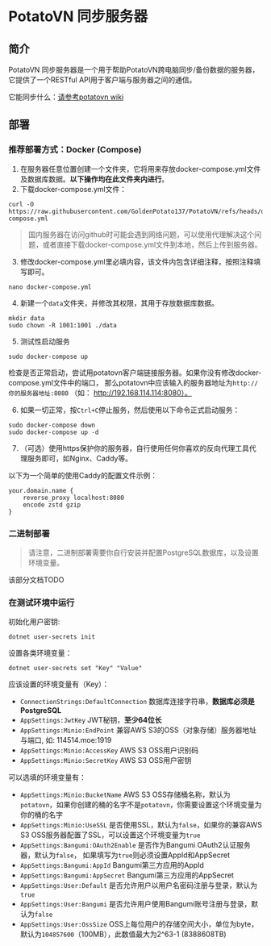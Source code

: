 # PotatoVN 同步服务器

## 简介
PotatoVN 同步服务器是一个用于帮助PotatoVN跨电脑同步/备份数据的服务器，它提供了一个RESTful API用于客户端与服务器之间的通信。

它能同步什么：[请参考potatovn wiki](https://potatovn.net/usage/advance/data-exchange.html)

## 部署
### 推荐部署方式：Docker (Compose)
1. 在服务器任意位置创建一个文件夹，它将用来存放docker-compose.yml文件及数据库数据。**以下操作均在此文件夹内进行**。
2. 下载docker-compose.yml文件：
```shell
curl -O https://raw.githubusercontent.com/GoldenPotato137/PotatoVN/refs/heads/dev/GalgameManager.Server/docker-compose.yml
```
> 国内服务器在访问github时可能会遇到网络问题，可以使用代理解决这个问题，或者直接下载docker-compose.yml文件到本地，然后上传到服务器。

3. 修改docker-compose.yml里必填内容，该文件内包含详细注释，按照注释填写即可。
```shell
nano docker-compose.yml
```

4. 新建一个`data`文件夹，并修改其权限，其用于存放数据库数据。
```shell
mkdir data
sudo chown -R 1001:1001 ./data
```
5. 测试性启动服务
```shell
sudo docker-compose up
```
检查是否正常启动，尝试用potatovn客户端链接服务器。如果你没有修改docker-compose.yml文件中的端口，
那么potatovn中应该输入的服务器地址为`http://你的服务器地址:8080` （如： http://192.168.114.114:8080）。

6. 如果一切正常，按`Ctrl+C`停止服务，然后使用以下命令正式启动服务：
```shell
sudo docker-compose down
sudo docker-compose up -d
```

7. （可选）使用https保护你的服务器，自行使用任何你喜欢的反向代理工具代理服务即可，如Nginx、Caddy等。

以下为一个简单的使用Caddy的配置文件示例：
```caddy
your.domain.name {
    reverse_proxy localhost:8080
    encode zstd gzip
}
```

### 二进制部署

> 请注意，二进制部署需要你自行安装并配置PostgreSQL数据库，以及设置环境变量。

该部分文档TODO

### 在测试环境中运行
初始化用户密钥:
```shell
dotnet user-secrets init
```
设置各类环境变量：
```shell
dotnet user-secrets set "Key" "Value"
```
应该设置的环境变量有（Key）：
* `ConnectionStrings:DefaultConnection` 数据库连接字符串，**数据库必须是PostgreSQL**
* `AppSettings:JwtKey` JWT秘钥，**至少64位长**
* `AppSettings:Minio:EndPoint` 兼容AWS S3的OSS（对象存储）服务器地址与端口, 如: 114514.moe:1919
* `AppSettings:Minio:AccessKey` AWS S3 OSS用户识别码
* `AppSettings:Minio:SecretKey` AWS S3 OSS用户密钥

可以选填的环境变量有：
* `AppSettings:Minio:BucketName` AWS S3 OSS存储桶名称，默认为`potatovn`，如果你创建的桶的名字不是`potatovn`，你需要设置这个环境变量为你的桶的名字
* `AppSettings:Minio:UseSSL` 是否使用SSL，默认为`false`，如果你的兼容AWS S3 OSS服务器配置了SSL，可以设置这个环境变量为`true`
* `AppSettings:Bangumi:OAuth2Enable` 是否作为Bangumi OAuth2认证服务器，默认为`false`，
如果填写为`true`则必须设置AppId和AppSecret
* `AppSettings:Bangumi:AppId` Bangumi第三方应用的AppId
* `AppSettings:Bangumi:AppSecret` Bangumi第三方应用的AppSecret
* `AppSettings:User:Default` 是否允许用户以用户名密码注册与登录，默认为`true`
* `AppSettings:User:Bangumi` 是否允许用户使用Bangumi账号注册与登录，默认为`false`
* `AppSettings:User:OssSize` OSS上每位用户的存储空间大小，单位为byte，默认为`104857600`（100MB），此数值最大为2^63-1 (8388608TB)